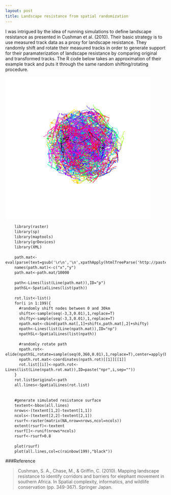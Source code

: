 ```yaml
---
layout: post
title: Landscape resistance from spatial randomization
---
```

I was intrigued by the idea of running simulations to define landscape resistance as presented in Cushman et al. (2010). Their basic strategy is to use measured track data as a proxy for landscape resistance. They randomly shift and rotate their measured tracks in order to generate support for their paramaterization of landscape resistance by comparing original and transformed tracks. The R code below takes an approximation of their example track and puts it through the same random shifting/rotating procedure.

![trackrot](/public/images/trackrot.png)

        library(raster)
        library(sp)
        library(maptools)
        library(grDevices)
        library(XML)
        
        path.mat<-eval(parse(text=gsub('\r\n','\n',xpathApply(htmlTreeParse('http://pastebin.com/HN1u8fpW',useInternal=T),'//textarea',xmlValue))))
        names(path.mat)<-c("x","y")
        path.mat<-path.mat/10000
        
        path<-Lines(list(Line(path.mat)),ID="p")
        pathSL<-SpatialLines(list(path))
        
        rot.list<-list()
        for(i in 1:199){
          #randomly shift nodes between 0 and 30km 
          shiftx<-sample(seq(-3,3,0.01),1,replace=T)
          shifty<-sample(seq(-3,3,0.01),1,replace=T)
          npath.mat<-cbind(path.mat[,1]+shiftx,path.mat[,2]+shifty)
          npath<-Lines(list(Line(npath.mat)),ID="np")
          npathSL<-SpatialLines(list(npath))
          
          #randomly rotate path
          npath.rot<-elide(npathSL,rotate=sample(seq(0,360,0.01),1,replace=T),center=apply(bbox(pathSL),1,mean))
          npath.rot.mat<-coordinates(npath.rot)[[1]][[1]]
          rot.list[[i]]<-npath.rot<-Lines(list(Line(npath.rot.mat)),ID=paste("npr",i,sep=""))
        }
        rot.list$original<-path
        all.lines<-SpatialLines(rot.list)
        
        
        #generate simulated resistance surface
        textent<-bbox(all.lines)
        nrows<-(textent[1,2]-textent[1,1])
        ncols<-(textent[2,2]-textent[2,1])
        rsurf<-raster(matrix(NA,nrow=nrows,ncol=ncols))
        extent(rsurf)<-textent
        rsurf[]<-runif(nrows*ncols)
        rsurf<-rsurf>0.8
        
        plot(rsurf)
        plot(all.lines,col=c(rainbow(199),"black"))


###Reference
> Cushman, S. A., Chase, M., & Griffin, C. (2010). Mapping landscape resistance to identify corridors and barriers for elephant movement in southern Africa. In Spatial complexity, informatics, and wildlife conservation (pp. 349-367). Springer Japan.
>